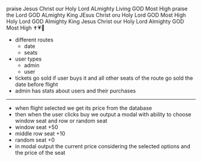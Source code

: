 praise Jesus Christ our Holy Lord ALmighty Living GOD Most High praise the Lord GOD ALmighty King JEsus Christ oru Holy Lord GOD Most High Holy Lord GOD Almighty King Jesus Christ our Holy Lord Almighty GOD Most High ✝️💗🙏

- different routes
  - date
  - seats
- user types
  - admin
  - user
- tickets go sold if user buys it and all other seats of the route go sold the date before flight
- admin has stats about users and their purchases

---

- when flight selected we get its price from the database
- then when the user clicks buy we output a modal with ability to choose window seat and row or random seat
- window seat +50
- middle row seat +10
- random seat +0
- in modal output the current price considering the selected options and the price of the seat
